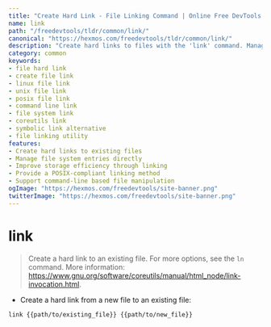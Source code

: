 ```yaml
---
title: "Create Hard Link - File Linking Command | Online Free DevTools by Hexmos"
name: link
path: "/freedevtools/tldr/common/link/"
canonical: "https://hexmos.com/freedevtools/tldr/common/link/"
description: "Create hard links to files with the 'link' command. Manage file system entries and improve storage efficiency. Free online tool, no registration required."
category: common
keywords:
- file hard link
- create file link
- linux file link
- unix file link
- posix file link
- command line link
- file system link
- coreutils link
- symbolic link alternative
- file linking utility
features:
- Create hard links to existing files
- Manage file system entries directly
- Improve storage efficiency through linking
- Provide a POSIX-compliant linking method
- Support command-line based file manipulation
ogImage: "https://hexmos.com/freedevtools/site-banner.png"
twitterImage: "https://hexmos.com/freedevtools/site-banner.png"
---
```


# link

> Create a hard link to an existing file.
> For more options, see the `ln` command.
> More information: <https://www.gnu.org/software/coreutils/manual/html_node/link-invocation.html>.

- Create a hard link from a new file to an existing file:

`link {{path/to/existing_file}} {{path/to/new_file}}`

